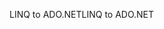 <span data-ttu-id="61295-101">LINQ to ADO.NET</span><span class="sxs-lookup"><span data-stu-id="61295-101">LINQ to ADO.NET</span></span>